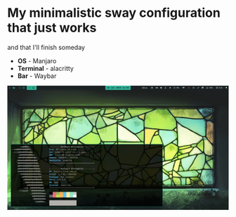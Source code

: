 # My minimalistic sway configuration that just works
and that I'll finish someday

- **OS** - Manjaro
- **Terminal** - alacritty
- **Bar** - Waybar


![1](https://github.com/Songbirdwhosing/EgLaptopDotfiles/blob/main/assets/screenshot_2.png)


